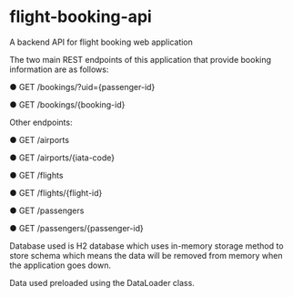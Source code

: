 # flight-booking-api
A backend API for flight booking web application

The two main REST endpoints of this application that provide booking information are as follows:

● GET /bookings/?uid={passenger-id}

● GET /bookings/{booking-id}

Other endpoints:

● GET /airports

● GET /airports/{iata-code}

● GET /flights

● GET /flights/{flight-id}

● GET /passengers

● GET /passengers/{passenger-id}

Database used is H2 database which uses in-memory storage method to store schema which means the data will be removed from memory when the application goes down.

Data used preloaded using the DataLoader class.
